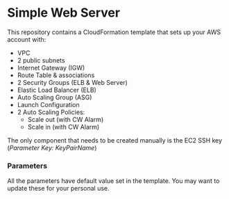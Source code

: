# Simple Web Server
This repository contains a CloudFormation template that sets up your AWS account with:
* VPC
* 2 public subnets
* Internet Gateway (IGW)
* Route Table & associations
* 2 Security Groups (ELB & Web Server)
* Elastic Load Balancer (ELB)
* Auto Scaling Group (ASG)
* Launch Configuration
* 2 Auto Scaling Policies:
    * Scale out (with CW Alarm)
    * Scale in (with CW Alarm)

The only component that needs to be created manually is the EC2 SSH key (*Parameter Key: KeyPairName*)

### Parameters 
All the parameters have default value set in the template.
You may want to update these for your personal use.